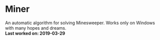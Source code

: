 # Miner
 An automatic algorithm for solving Minesweeper. Works only on Windows with many hopes and dreams.  
 **Last worked on: 2019-03-29**
